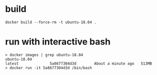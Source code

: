 # build
```
docker build --force-rm -t ubuntu-18.04 .
```

# run with interactive bash
```
> docker images | grep ubuntu-18.04
ubuntu-18.04                                                      latest              5a8677304d3d        About a minute ago   513MB
> docker run -it 5a8677304d3d /bin/bash
```

